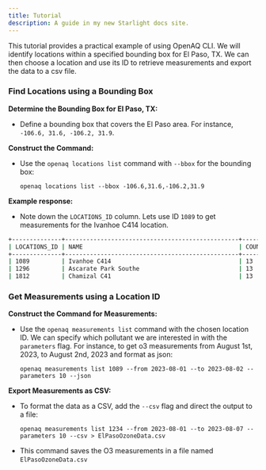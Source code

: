 ```yaml
---
title: Tutorial
description: A guide in my new Starlight docs site.
---
```


This tutorial provides a practical example of using OpenAQ CLI. We will identify locations within a specified bounding box for El Paso, TX. We can then choose a location and use its ID to retrieve measurements and export the data to a csv file.

### Find Locations using a Bounding Box
**Determine the Bounding Box for El Paso, TX:**
   - Define a bounding box that covers the El Paso area. For instance, `-106.6, 31.6, -106.2, 31.9`.

**Construct the Command:**
   - Use the `openaq locations list` command with `--bbox` for the bounding box:
     ```
     openaq locations list --bbox -106.6,31.6,-106.2,31.9 
     ```

**Example response:**
   - Note down the `LOCATIONS_ID` column. Lets use ID `1089` to get measurements for the Ivanhoe C414 location.


   ```bash
+--------------+-------------------------------------------------+--------------+-------------+--------------------------+-----------+-------------+
| LOCATIONS_ID | NAME                                            | COUNTRIES_ID | COUNTRY_ISO | COUNTRY_NAME             | LATITUDE  | LONGITUDE   |
+--------------+-------------------------------------------------+--------------+-------------+--------------------------+-----------+-------------+
| 1089         | Ivanhoe C414                                    | 13           | US          | United States of America | 31.786400 | -106.324200 |
| 1296         | Ascarate Park Southe                            | 13           | US          | United States of America | 31.746700 | -106.402802 |
| 1812         | Chamizal C41                                    | 13           | US          | United States of America | 31.765600 | -106.455000 |
   ```

### Get Measurements using a Location ID

**Construct the Command for Measurements:**
   - Use the `openaq measurements list` command with the chosen location ID. We can specify which pollutant we are interested in with the `parameters` flag. For instance, to get o3 measurements from August 1st, 2023, to August 2nd, 2023 and format as json:
     ```
     openaq measurements list 1089 --from 2023-08-01 --to 2023-08-02 --parameters 10 --json
     ```

**Export Measurements as CSV:**
   - To format the data as a CSV, add the `--csv` flag and direct the output to a file:
     ```
     openaq measurements list 1234 --from 2023-08-01 --to 2023-08-07 --parameters 10 --csv > ElPasoOzoneData.csv
     ```
   - This command saves the O3 measurements in a file named `ElPasoOzoneData.csv`


